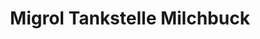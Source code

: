 ---
title: "Migrol Tankstelle Milchbuck"
url: /zuerich/migrol-tankstelle-milchbuck/
shop: Allgemein
---